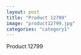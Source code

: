```yaml
---
layout: post
title: "Product 12799"
image: "product12799.jpg"
categories: "category1"
---
```

Product 12799
